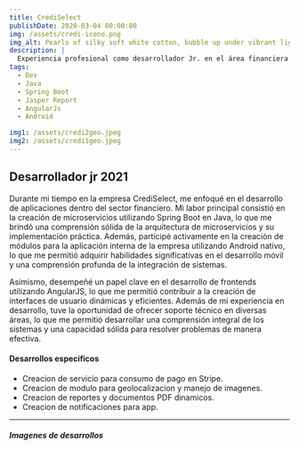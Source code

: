 ```yaml
---
title: CrediSelect
publishDate: 2020-03-04 00:00:00
img: /assets/credi-icono.png
img_alt: Pearls of silky soft white cotton, bubble up under vibrant lighting
description: |
  Experiencia profesional como desarrollador Jr. en el área financiera.
tags:
  - Dev
  - Java
  - Spring Boot
  - Jasper Report
  - AngularJs
  - Android

img1: /assets/credi2geo.jpeg
img2: /assets/credi1geo.jpeg
---
```


## Desarrollador jr 2021

Durante mi tiempo en la empresa CrediSelect, me enfoqué en el desarrollo de aplicaciones dentro del sector financiero. Mi labor principal consistió en la creación de microservicios utilizando Spring Boot en Java, lo que me brindó una comprensión sólida de la arquitectura de microservicios y su implementación práctica. Además, participé activamente en la creación de módulos para la aplicación interna de la empresa utilizando Android nativo, lo que me permitió adquirir habilidades significativas en el desarrollo móvil y una comprensión profunda de la integración de sistemas.

Asimismo, desempeñé un papel clave en el desarrollo de frontends utilizando AngularJS, lo que me permitió contribuir a la creación de interfaces de usuario dinámicas y eficientes. Además de mi experiencia en desarrollo, tuve la oportunidad de ofrecer soporte técnico en diversas áreas, lo que me permitió desarrollar una comprensión integral de los sistemas y una capacidad sólida para resolver problemas de manera efectiva.

#### Desarrollos especificos

- Creacion de servicio para consumo de pago en Stripe.
- Creacion de modulo para geolocalizacion y manejo de imagenes.
- Creacion de reportes y documentos PDF dinamicos.
- Creacion de notificaciones para app.

------
##### Imagenes de desarrollos
